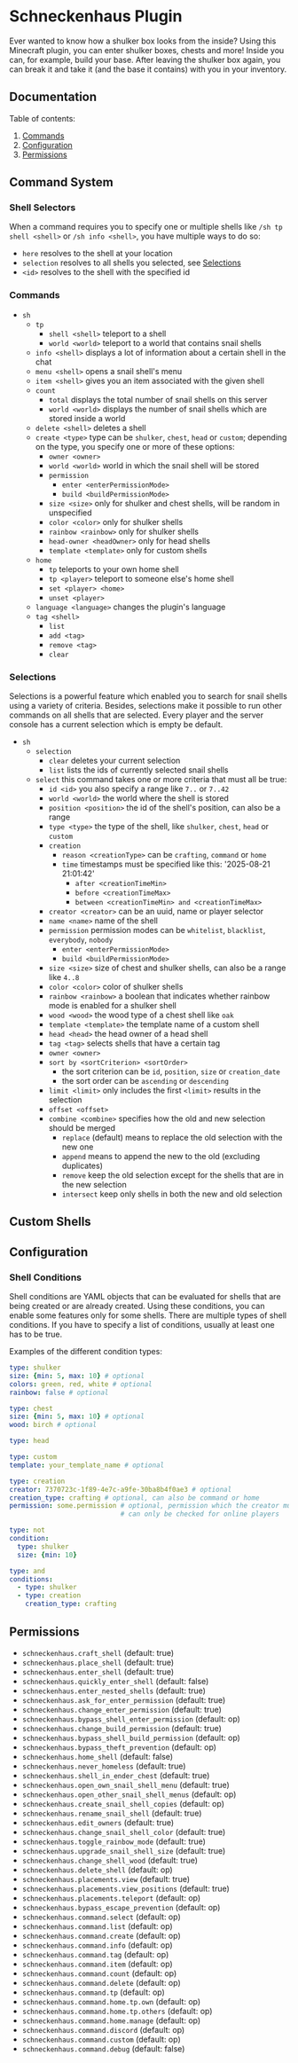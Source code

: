 # Schneckenhaus Plugin
Ever wanted to know how a shulker box looks from the inside? 
Using this Minecraft plugin, you can enter shulker boxes, chests and more!
Inside you can, for example, build your base.
After leaving the shulker box again, you can break it and take it (and the base it contains) with you in your inventory.

## Documentation

Table of contents:
1. [Commands](#command-system)
2. [Configuration](#configuration)
3. [Permissions](#permissions)

## Command System

### Shell Selectors

When a command requires you to specify one or multiple shells like `/sh tp shell <shell>` or `/sh info <shell>`,
you have multiple ways to do so:

- `here` resolves to the shell at your location
- `selection` resolves to all shells you selected, see [Selections](#selections)
- `<id>` resolves to the shell with the specified id

### Commands

- `sh`
  - `tp`
    - `shell <shell>` teleport to a shell
    - `world <world>` teleport to a world that contains snail shells
  - `info <shell>` displays a lot of information about a certain shell in the chat
  - `menu <shell>` opens a snail shell's menu
  - `item <shell>` gives you an item associated with the given shell
  - `count`
    - `total` displays the total number of snail shells on this server
    - `world <world>` displays the number of snail shells which are stored inside a world
  - `delete <shell>` deletes a shell
  - `create <type>` type can be `shulker`, `chest`, `head` or `custom`; depending on the type, you specify one or more of these options:
    - `owner <owner>`
    - `world <world>` world in which the snail shell will be stored
    - `permission`
      - `enter <enterPermissionMode>`
      - `build <buildPermissionMode>`
    - `size <size>` only for shulker and chest shells, will be random in unspecified
    - `color <color>` only for shulker shells
    - `rainbow <rainbow>` only for shulker shells
    - `head-owner <headOwner>` only for head shells
    - `template <template>` only for custom shells
  - `home`
    - `tp` teleports to your own home shell
    - `tp <player>` teleport to someone else's home shell
    - `set <player> <home>`
    - `unset <player>`
  - `language <language>` changes the plugin's language
  - `tag <shell>`
    - `list`
    - `add <tag>`
    - `remove <tag>`
    - `clear`

### Selections

Selections is a powerful feature which enabled you to search for snail shells using a variety of criteria. Besides,
selections make it possible to run other commands on all shells that are selected.
Every player and the server console has a current selection which is empty be default.

- `sh`
  - `selection`
    - `clear` deletes your current selection
    - `list` lists the ids of currently selected snail shells
  - `select` this command takes one or more criteria that must all be true:
    - `id <id>` you also specify a range like `7..` or `7..42` 
    - `world <world>` the world where the shell is stored
    - `position <position>` the id of the shell's position, can also be a range
    - `type <type>` the type of the shell, like `shulker`, `chest`, `head` or `custom`
    - `creation`
      - `reason <creationType>` can be `crafting`, `command` or `home`
      - `time` timestamps must be specified like this: '2025-08-21 21:01:42'
        - `after <creationTimeMin>`
        - `before <creationTimeMax>`
        - `between <creationTimeMin> and <creationTimeMax>`
    - `creator <creator>` can be an uuid, name or player selector
    - `name <name>` name of the shell
    - `permission` permission modes can be `whitelist`, `blacklist`, `everybody`, `nobody`
      - `enter <enterPermissionMode>`
      - `build <buildPermissionMode>`
    - `size <size>` size of chest and shulker shells, can also be a range like `4..8`
    - `color <color>` color of shulker shells
    - `rainbow <rainbow>` a boolean that indicates whether rainbow mode is enabled for a shulker shell
    - `wood <wood>` the wood type of a chest shell like `oak`
    - `template <template>` the template name of a custom shell
    - `head <head>` the head owner of a head shell
    - `tag <tag>` selects shells that have a certain tag
    - `owner <owner>`
    - `sort by <sortCriterion> <sortOrder>`
      - the sort criterion can be `id`, `position`, `size` or `creation_date`
      - the sort order can be `ascending` or `descending`
    - `limit <limit>` only includes the first `<limit>` results in the selection
    - `offset <offset>`
    - `combine <combine>` specifies how the old and new selection should be merged
      - `replace` (default) means to replace the old selection with the new one
      - `append` means to append the new to the old (excluding duplicates)
      - `remove` keep the old selection except for the shells that are in the new selection
      - `intersect` keep only shells in both the new and old selection

## Custom Shells



## Configuration

### Shell Conditions

Shell conditions are YAML objects that can be evaluated for shells that are being created or are already created.
Using these conditions, you can enable some features only for some shells.
There are multiple types of shell conditions.
If you have to specify a list of conditions, usually at least one has to be true.

Examples of the different condition types:

```yaml
type: shulker
size: {min: 5, max: 10} # optional
colors: green, red, white # optional
rainbow: false # optional
```

```yaml
type: chest
size: {min: 5, max: 10} # optional
wood: birch # optional
```

```yaml
type: head
```

```yaml
type: custom
template: your_template_name # optional
```

```yaml
type: creation
creator: 7370723c-1f89-4e7c-a9fe-30ba8b4f0ae3 # optional
creation_type: crafting # optional, can also be command or home
permission: some.permission # optional, permission which the creator must have, 
                            # can only be checked for online players
```

```yaml
type: not
condition:
  type: shulker
  size: {min: 10}
```

```yaml
type: and
conditions:
  - type: shulker
  - type: creation
    creation_type: crafting
```

## Permissions

- `schneckenhaus.craft_shell` (default: true)
- `schneckenhaus.place_shell` (default: true)
- `schneckenhaus.enter_shell` (default: true)
- `schneckenhaus.quickly_enter_shell` (default: false)
- `schneckenhaus.enter_nested_shells` (default: true)
- `schneckenhaus.ask_for_enter_permission` (default: true)
- `schneckenhaus.change_enter_permission` (default: true)
- `schneckenhaus.bypass_shell_enter_permission` (default: op)
- `schneckenhaus.change_build_permission` (default: true)
- `schneckenhaus.bypass_shell_build_permission` (default: op)
- `schneckenhaus.bypass_theft_prevention` (default: op)
- `schneckenhaus.home_shell` (default: false)
- `schneckenhaus.never_homeless` (default: true)
- `schneckenhaus.shell_in_ender_chest` (default: true)
- `schneckenhaus.open_own_snail_shell_menu` (default: true)
- `schneckenhaus.open_other_snail_shell_menus` (default: op)
- `schneckenhaus.create_snail_shell_copies` (default: op)
- `schneckenhaus.rename_snail_shell` (default: true)
- `schneckenhaus.edit_owners` (default: true)
- `schneckenhaus.change_snail_shell_color` (default: true)
- `schneckenhaus.toggle_rainbow_mode` (default: true)
- `schneckenhaus.upgrade_snail_shell_size` (default: true)
- `schneckenhaus.change_shell_wood` (default: true)
- `schneckenhaus.delete_shell` (default: op)
- `schneckenhaus.placements.view` (default: true)
- `schneckenhaus.placements.view_positions` (default: true)
- `schneckenhaus.placements.teleport` (default: op)
- `schneckenhaus.bypass_escape_prevention` (default: op)
- `schneckenhaus.command.select` (default: op)
- `schneckenhaus.command.list` (default: op)
- `schneckenhaus.command.create` (default: op)
- `schneckenhaus.command.info` (default: op)
- `schneckenhaus.command.tag` (default: op)
- `schneckenhaus.command.item` (default: op)
- `schneckenhaus.command.count` (default: op)
- `schneckenhaus.command.delete` (default: op)
- `schneckenhaus.command.tp` (default: op)
- `schneckenhaus.command.home.tp.own` (default: op)
- `schneckenhaus.command.home.tp.others` (default: op)
- `schneckenhaus.command.home.manage` (default: op)
- `schneckenhaus.command.discord` (default: op)
- `schneckenhaus.command.custom` (default: op)
- `schneckenhaus.command.debug` (default: false)